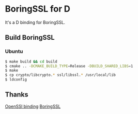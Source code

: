 # BoringSSL for D

It's a D binding for BoringSSL.

## Build BoringSSL 

### Ubuntu
```sh
$ make build && cd build
$ cmake .. -DCMAKE_BUILD_TYPE=Release -DBUILD_SHARED_LIBS=1
$ make
$ cp crypto/libcrypto.* ssl/libssl.* /usr/local/lib
$ ldconfig
```

## Thanks
[OpenSSl binding](https://github.com/D-Programming-Deimos/openssl)
[BoringSSL](https://boringssl.googlesource.com/boringssl/)




